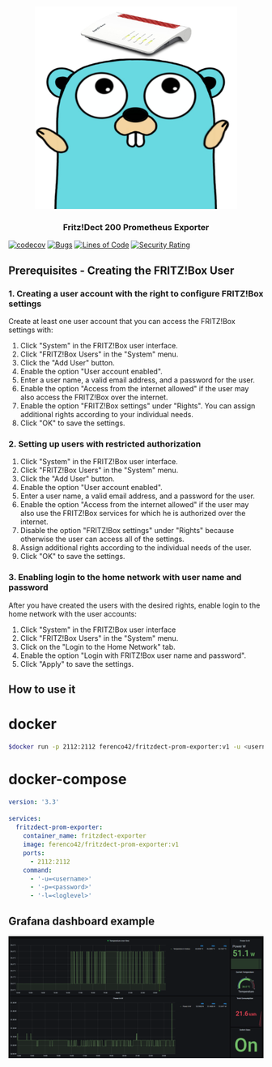 <div align="center">

<p align="center">
  <a href="https://github.com/ferenconvonmatterhorn/fritzdect-prom-exporter">
    <img src="images/gopher.jpg" alt="Logo" width=400 height=400>
  </a>

  <h3 align="center">Fritz!Dect 200 Prometheus Exporter</h3>
</p>

</div>


[![codecov](https://codecov.io/gh/FerencoVonMatterhorn/prometheus-fritzdect-exporter/branch/master/graph/badge.svg)](https://codecov.io/gh/FerencoVonMatterhorn/prometheus-fritzdect-exporter)
[![Bugs](https://sonarqube.ferencoo.tech/api/project_badges/measure?project=fritzdect-prom-exporter&metric=bugs)](https://sonarqube.ferencoo.tech/dashboard?id=fritzdect-prom-exporter)
[![Lines of Code](https://sonarqube.ferencoo.tech/api/project_badges/measure?project=fritzdect-prom-exporter&metric=ncloc)](https://sonarqube.ferencoo.tech/dashboard?id=fritzdect-prom-exporter)
[![Security Rating](https://sonarqube.ferencoo.tech/api/project_badges/measure?project=fritzdect-prom-exporter&metric=security_rating)](https://sonarqube.ferencoo.tech/dashboard?id=fritzdect-prom-exporter)

## Prerequisites - Creating the FRITZ!Box User <a name="prerequisites"></a>
        
### 1. Creating a user account with the right to configure FRITZ!Box settings  
Create at least one user account that you can access the FRITZ!Box settings with:  
1. Click "System" in the FRITZ!Box user interface. 
2. Click "FRITZ!Box Users" in the "System" menu. 
3. Click the "Add User" button. 
4. Enable the option "User account enabled". 
5. Enter a user name, a valid email address, and a password for the user. 
6. Enable the option "Access from the internet allowed" if the user may also access the FRITZ!Box over the internet. 
7. Enable the option "FRITZ!Box settings" under "Rights". You can assign additional rights according to your individual needs. 
8. Click "OK" to save the settings. 

### 2. Setting up users with restricted authorization
1. Click "System" in the FRITZ!Box user interface. 
2. Click "FRITZ!Box Users" in the "System" menu. 
3. Click the "Add User" button. 
4. Enable the option "User account enabled". 
5. Enter a user name, a valid email address, and a password for the user. 
6. Enable the option "Access from the internet allowed" if the user may also use the FRITZ!Box services for which he is authorized over the internet. 
7. Disable the option "FRITZ!Box settings" under "Rights" because otherwise the user can access all of the settings. 
8. Assign additional rights according to the individual needs of the user. 
9. Click "OK" to save the settings.

### 3. Enabling login to the home network with user name and password
After you have created the users with the desired rights, enable login to the home network with the user accounts:  
1. Click "System" in the FRITZ!Box user interface 
2. Click "FRITZ!Box Users" in the "System" menu. 
3. Click on the "Login to the Home Network" tab. 
4. Enable the option "Login with FRITZ!Box user name and password". 
5. Click "Apply" to save the settings. 


## How to use it <a name="howto"></a>
# docker
```bash
$docker run -p 2112:2112 ferenco42/fritzdect-prom-exporter:v1 -u <username> -p <password> -l <loglevel>
```
# docker-compose
```yaml
version: '3.3'

services:
  fritzdect-prom-exporter:
    container_name: fritzdect-exporter
    image: ferenco42/fritzdect-prom-exporter:v1
    ports:
      - 2112:2112
    command:
      - '-u=<username>'
      - '-p=<password>'
      - '-l=<loglevel>'
```
## Grafana dashboard example <a name="grafana dashboard"></a>
<img src="images/grafana-dashboard-example.png" alt="grafana dashboard">


